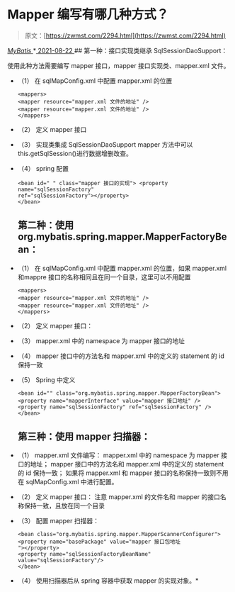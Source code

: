 <!--yml
category: 未分类
date: 0001-01-01 00:00:00
-->

# Mapper 编写有哪几种方式？

> 原文：[https://zwmst.com/2294.html](https://zwmst.com/2294.html)

   [ *MyBatis* ](https://zwmst.com/mybatis)*[ <time datetime="2021-08-22T11:38:19+08:00"> 2021-08-22 </time> ](https://zwmst.com/2294.html)  ## 第一种：接口实现类继承 SqlSessionDaoSupport：

使用此种方法需要编写 mapper 接口，mapper 接口实现类、mapper.xml 文件。

*   （1） 在 sqlMapConfig.xml 中配置 mapper.xml 的位置

    ```
    <mappers> 
    <mapper resource="mapper.xml 文件的地址" /> 
    <mapper resource="mapper.xml 文件的地址" /> 
    </mappers>
    ```

*   （2） 定义 mapper 接口
*   （3） 实现类集成 SqlSessionDaoSupport mapper 方法中可以 this.getSqlSession()进行数据增删改查。
*   （4） spring 配置

    ```
    <bean id=" " class="mapper 接口的实现"> <property name="sqlSessionFactory" 
    ref="sqlSessionFactory"></property> 
    </bean>
    ```

    ## 第二种：使用 org.mybatis.spring.mapper.MapperFactoryBean：

*   （1） 在 sqlMapConfig.xml 中配置 mapper.xml 的位置，如果 mapper.xml 和mappre 接口的名称相同且在同一个目录，这里可以不用配置

    ```
    <mappers> 
    <mapper resource="mapper.xml 文件的地址" /> 
    <mapper resource="mapper.xml 文件的地址" /> 
    </mappers>
    ```

*   （2） 定义 mapper 接口：
*   （3） mapper.xml 中的 namespace 为 mapper 接口的地址
*   （4） mapper 接口中的方法名和 mapper.xml 中的定义的 statement 的 id 保持一致
*   （5） Spring 中定义

    ```
    <bean id="" class="org.mybatis.spring.mapper.MapperFactoryBean"> 
    <property name="mapperInterface" value="mapper 接口地址" /> 
    <property name="sqlSessionFactory" ref="sqlSessionFactory" /> 
    </bean>
    ```

    ## 第三种：使用 mapper 扫描器：

*   （1） mapper.xml 文件编写：
    mapper.xml 中的 namespace 为 mapper 接口的地址； mapper 接口中的方法名和 mapper.xml 中的定义的 statement 的 id 保持一致；
    如果将 mapper.xml 和 mapper 接口的名称保持一致则不用在 sqlMapConfig.xml 中进行配置。
*   （2） 定义 mapper 接口：
    注意 mapper.xml 的文件名和 mapper 的接口名称保持一致，且放在同一个目录
*   （3） 配置 mapper 扫描器：

    ```
    <bean class="org.mybatis.spring.mapper.MapperScannerConfigurer"> 
    <property name="basePackage" value="mapper 接口包地址 
    "></property> 
    <property name="sqlSessionFactoryBeanName" value="sqlSessionFactory"/> 
    </bean>
    ```

*   （4） 使用扫描器后从 spring 容器中获取 mapper 的实现对象。*